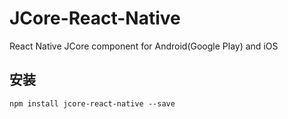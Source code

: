 # JCore-React-Native
React Native JCore component for Android(Google Play) and iOS

## 安装

```
npm install jcore-react-native --save
```

